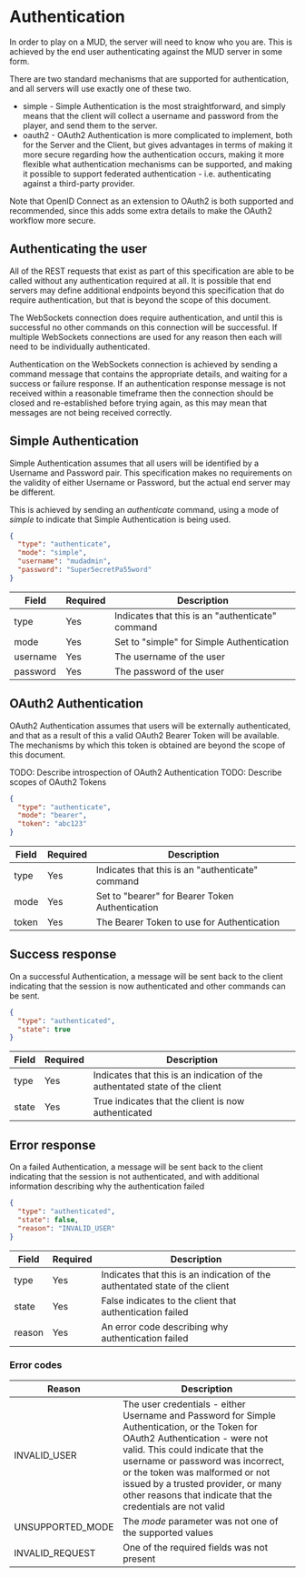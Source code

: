 # Authentication

In order to play on a MUD, the server will need to know who you are. This is achieved by the end user authenticating against the MUD server in some form.

There are two standard mechanisms that are supported for authentication, and all servers will use exactly one of these two.

* simple - Simple Authentication is the most straightforward, and simply means that the client will collect a username and password from the player, and send them to the server.
* oauth2 - OAuth2 Authentication is more complicated to implement, both for the Server and the Client, but gives advantages in terms of making it more secure regarding how the authentication occurs, making it more flexible what authentication mechanisms can be supported, and making it possible to support federated authentication - i.e. authenticating against a third-party provider.

Note that OpenID Connect as an extension to OAuth2 is both supported and recommended, since this adds some extra details to make the OAuth2 workflow more secure.

## Authenticating the user
All of the REST requests that exist as part of this specification are able to be called without any authentication required at all. It is possible that end servers may define additional endpoints beyond this specification that do require authentication, but that is beyond the scope of this document.

The WebSockets connection does require authentication, and until this is successful no other commands on this connection will be successful. If multiple WebSockets connections are used for any reason then each will need to be individually authenticated.

Authentication on the WebSockets connection is achieved by sending a command message that contains the appropriate details, and waiting for a success or failure response. If an authentication response message is not received within a reasonable timeframe then the connection should be closed and re-established before trying again, as this may mean that messages are not being received correctly.

## Simple Authentication
Simple Authentication assumes that all users will be identified by a Username and Password pair. This specification makes no requirements on the validity of either Username or Password, but the actual end server may be different.

This is achieved by sending an *authenticate* command, using a mode of *simple* to indicate that Simple Authentication is being used.

```json
{
  "type": "authenticate",
  "mode": "simple",
  "username": "mudadmin",
  "password": "Super5ecretPa55word"
}
```
Field | Required | Description
------|----------|------------
type | Yes | Indicates that this is an "authenticate" command
mode | Yes | Set to "simple" for Simple Authentication
username | Yes | The username of the user
password | Yes | The password of the user

## OAuth2 Authentication
OAuth2 Authentication assumes that users will be externally authenticated, and that as a result of this a valid OAuth2 Bearer Token will be available. The mechanisms by which this token is obtained are beyond the scope of this document.

TODO: Describe introspection of OAuth2 Authentication
TODO: Describe scopes of OAuth2 Tokens

```json
{
  "type": "authenticate",
  "mode": "bearer",
  "token": "abc123"
}
```
Field | Required | Description
------|----------|------------
type | Yes | Indicates that this is an "authenticate" command
mode | Yes | Set to "bearer" for Bearer Token Authentication
token | Yes | The Bearer Token to use for Authentication

## Success response
On a successful Authentication, a message will be sent back to the client indicating that the session is now authenticated and other commands can be sent.

```json
{
  "type": "authenticated",
  "state": true
}
```
Field | Required | Description
------|----------|------------
type | Yes | Indicates that this is an indication of the authentated state of the client
state | Yes | True indicates that the client is now authenticated

## Error response
On a failed Authentication, a message will be sent back to the client indicating that the session is not authenticated, and with additional information describing why the authentication failed

```json
{
  "type": "authenticated",
  "state": false,
  "reason": "INVALID_USER"
}
```

Field | Required | Description
------|----------|------------
type | Yes | Indicates that this is an indication of the authentated state of the client
state | Yes | False indicates to the client that authentication failed
reason | Yes | An error code describing why authentication failed

### Error codes
Reason | Description
-------|------------
INVALID_USER | The user credentials - either Username and Password for Simple Authentication, or the Token for OAuth2 Authentication - were not valid. This could indicate that the username or password was incorrect, or the token was malformed or not issued by a trusted provider, or many other reasons that indicate that the credentials are not valid
UNSUPPORTED_MODE | The *mode* parameter was not one of the supported values
INVALID_REQUEST | One of the required fields was not present
